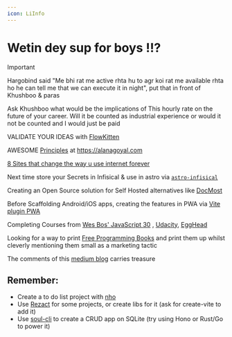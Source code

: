 ```yaml
---
icon: LiInfo
---
```

# Wetin dey sup for boys !!?


> [!important]
> Hargobind said "Me bhi rat me active rhta hu to agr koi rat me available rhta ho he can tell me that we can execute it in night", put that in front of Khushboo & paras
> 
> Ask Khushboo what would be the implications of This hourly rate on the future of your career. Will it be counted as industrial experience or would it not be counted and I would just be paid 


VALIDATE YOUR IDEAS with [FlowKitten](https://flowkitten.com) 

AWESOME [Principles](https://www.alanagoyal.com/principles) at https://alanagoyal.com

[8 Sites that change the way u use internet forever](https://medium.com/@hii_mohit/8-mind-blowing-websites-that-will-change-your-internet-life-forever-a56ddb834dd4)

Next time store your Secrets in Infisical & use in astro via [`astro-infisical`](https://github.com/MatthiesenXYZ/astro-infisical/blob/main/package/README.md)

Creating an Open Source solution for Self Hosted alternatives like [DocMost](https://tillcarlos.com/install-docmost/?ref=dailydev)

Before Scaffolding Android/iOS apps, creating the features in PWA via [Vite plugin PWA](https://vite-pwa-org.netlify.app/guide/service-worker-without-pwa-capabilities.html)

Completing Courses from [Wes Bos' JavaScript 30](https://javascript30.com) , [Udacity](https://udacity.com), [EggHead](https://egghead.io)

Looking for a way to print [Free Programming Books](https://books.goalkicker.com) and print them up whilst cleverly mentioning them small as a marketing tactic

The comments of this [medium blog](https://dev.to/shemika_donalene/as-a-google-web-developer-id-like-to-introduce-my-top-5-go-to-tools-2pcf?ref=dailydev) carries treasure


## Remember:
- Create a to do list project with [nho](https://github.com/anh-ld/nho)
- Use [Rezact](https://github.com/Rezact/rezacgt) for some projects, or create libs for it (ask for create-vite to add it)
- Use [soul-cli](https://github.com/thevahidal/soul) to create a CRUD app on SQLite (try using Hono or Rust/Go to power it)
